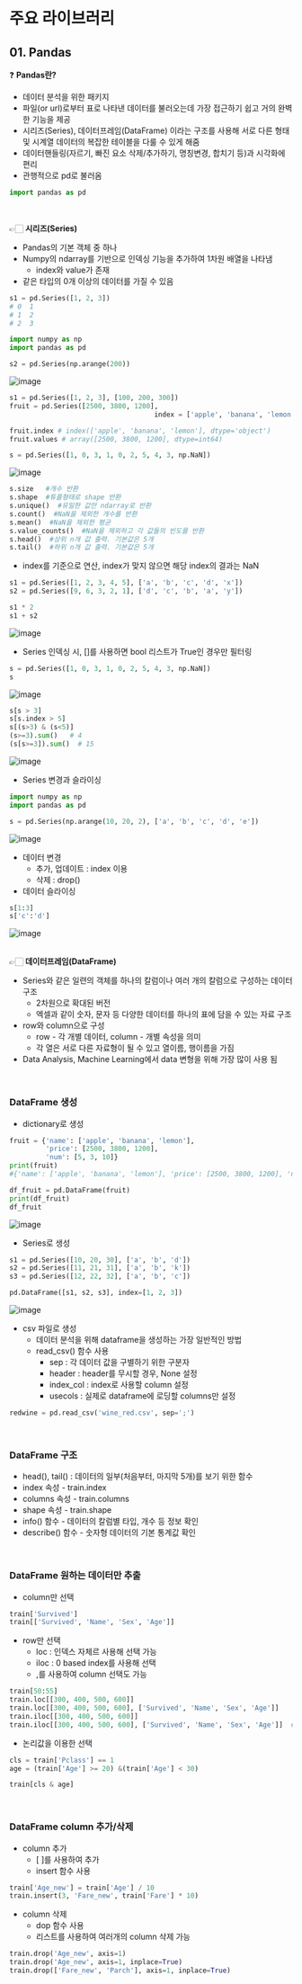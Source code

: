 # 주요 라이브러리

## 01. Pandas

❓ **Pandas란?**
- 데이터 분석을 위한 패키지
- 파일(or url)로부터 표로 나타낸 데이터를 불러오는데 가장 접근하기 쉽고 거의 완벽한 기능을 제공
- 시리즈(Series), 데이터프레임(DataFrame) 이라는 구조를 사용해 서로 다른 형태 및 시계열 데이터의 복잡한 테이블을 다룰 수 있게 해줌
- 데이터핸들링(자르기, 빠진 요소 삭제/추가하기, 명칭변경, 합치기 등)과 시각화에 편리
- 관행적으로 pd로 불러옴

```python
import pandas as pd
```
</br>

👉🏻 **시리즈(Series)**
- Pandas의 기본 객체 중 하나
- Numpy의 ndarray를 기반으로 인덱싱 기능을 추가하여 1차원 배열을 나타냄
    - index와 value가 존재
- 같은 타입의 0개 이상의 데이터를 가질 수 있음

```python
s1 = pd.Series([1, 2, 3])
# 0  1
# 1  2
# 2  3
```

```python
import numpy as np
import pandas as pd

s2 = pd.Series(np.arange(200))
```

![image](https://user-images.githubusercontent.com/56059126/179360772-4ace276f-18d6-410e-ac47-e18383a070a1.png)

```python
s1 = pd.Series([1, 2, 3], [100, 200, 300])
fruit = pd.Series([2500, 3800, 1200],
									index = ['apple', 'banana', 'lemon'])
```

```python
fruit.index # index(['apple', 'banana', 'lemon'], dtype='object')
fruit.values # array([2500, 3800, 1200], dtype=int64)
```

```python
s = pd.Series([1, 0, 3, 1, 0, 2, 5, 4, 3, np.NaN])
```

![image](https://user-images.githubusercontent.com/56059126/179360783-5b910442-41d1-405b-b5f4-3053d1f5247b.png)

```python
s.size   #개수 반환
s.shape  #튜플형태로 shape 반환
s.unique()  #유일한 값만 ndarray로 반환
s.count()  #NaN을 제외한 개수를 반환
s.mean()  #NaN을 제외한 평균
s.value_counts()  #NaN을 제외하고 각 값들의 빈도를 반환
s.head()  #상위 n개 값 출력. 기본값은 5개
s.tail()  #하위 n개 값 출력. 기본값은 5개
```

- index를 기준으로 연산, index가 맞지 않으면 해당 index의 결과는 NaN

```python
s1 = pd.Series([1, 2, 3, 4, 5], ['a', 'b', 'c', 'd', 'x'])
s2 = pd.Series([9, 6, 3, 2, 1], ['d', 'c', 'b', 'a', 'y'])

s1 * 2
s1 + s2
```

![image](https://user-images.githubusercontent.com/56059126/179360799-e18700e0-2647-4824-88f6-0da588e0c82b.png)

- Series 인덱싱 시, []를 사용하면 bool 리스트가 True인 경우만 필터링

```python
s = pd.Series([1, 0, 3, 1, 0, 2, 5, 4, 3, np.NaN])
s
```

![image](https://user-images.githubusercontent.com/56059126/179360817-c443e5d7-36f0-4514-b7f4-bb5a2106dfd3.png)

```python
s[s > 3]
s[s.index > 5]
s[(s>3) & (s<5)]
(s>=3).sum()   # 4
(s[s>=3]).sum()  # 15
```

![image](https://user-images.githubusercontent.com/56059126/179360856-94cff416-a8b5-4656-b00a-3194b71a1960.png)

- Series 변경과 슬라이싱

```python
import numpy as np
import pandas as pd

s = pd.Series(np.arange(10, 20, 2), ['a', 'b', 'c', 'd', 'e'])
```

![image](https://user-images.githubusercontent.com/56059126/179360867-1e9256d7-c890-4921-8c42-33d045b8c37a.png)

- 데이터 변경
    - 추가, 업데이트 : index 이용
    - 삭제 : drop()
- 데이터 슬라이싱

```python
s[1:3]
s['c':'d']
```

![image](https://user-images.githubusercontent.com/56059126/179360873-d61d8003-cad1-4c9f-947a-c4fa26b7b80d.png)
</br></br>

👉🏻 **데이터프레임(DataFrame)**
- Series와 같은 일련의 객체를 하나의 칼럼이나 여러 개의 칼럼으로 구성하는 데이터 구조
    - 2차원으로 확대된 버전
    - 엑셀과 같이 숫자, 문자 등 다양한 데이터를 하나의 표에 담을 수 있는 자료 구조
- row와 column으로 구성
    - row - 각 개별 데이터, column - 개별 속성을 의미
    - 각 열은 서로 다른 자료형이 될 수 있고 열이름, 행이름을 가짐
- Data Analysis, Machine Learning에서 data 변형을 위해 가장 많이 사용 됨
</br>

### DataFrame 생성

- dictionary로 생성

```python
fruit = {'name': ['apple', 'banana', 'lemon'],
         'price': [2500, 3800, 1200],
         'num': [5, 3, 10]}
print(fruit)
#{'name': ['apple', 'banana', 'lemon'], 'price': [2500, 3800, 1200], 'num': [5, 3, 10]}

df_fruit = pd.DataFrame(fruit)
print(df_fruit)
df_fruit
```

![image](https://user-images.githubusercontent.com/56059126/179360904-5543915c-cf51-4870-b8c1-100bd93fe7b7.png)

- Series로 생성

```python
s1 = pd.Series([10, 20, 30], ['a', 'b', 'd'])
s2 = pd.Series([11, 21, 31], ['a', 'b', 'k'])
s3 = pd.Series([12, 22, 32], ['a', 'b', 'c'])

pd.DataFrame([s1, s2, s3], index=[1, 2, 3])
```

![image](https://user-images.githubusercontent.com/56059126/179360909-59b96c1c-d83c-41a1-a010-2031bab53c9b.png)

- csv 파일로 생성
    - 데이터 분석을 위해 dataframe을 생성하는 가장 일반적인 방법
    - read_csv() 함수 사용
        - sep : 각 데이터 값을 구별하기 위한 구분자
        - header : header를 무시할 경우, None 설정
        - index_col : index로 사용할 column 설정
        - usecols : 실제로 dataframe에 로딩할 columns만 설정

```python
redwine = pd.read_csv('wine_red.csv', sep=';')
```
</br>

### DataFrame 구조

- head(), tail() : 데이터의 일부(처음부터, 마지막 5개)를 보기 위한 함수
- index 속성  - train.index
- columns 속성 - train.columns
- shape 속성 - train.shape
- info() 함수 - 데이터의 칼럼별 타입, 개수 등 정보 확인
- describe() 함수 - 숫자형 데이터의 기본 통계값 확인
</br>

### DataFrame 원하는 데이터만 추출

- column만 선택

```python
train['Survived']
train[['Survived', 'Name', 'Sex', 'Age']]
```

- row만 선택
    - loc : 인덱스 자체르 사용해 선택 가능
    - iloc : 0 based index를 사용해 선택
    - ,를 사용하여 column 선택도 가능

```python
train[50:55]
train.loc[[300, 400, 500, 600]]
train.loc[[300, 400, 500, 600], ['Survived', 'Name', 'Sex', 'Age']]
train.iloc[[300, 400, 500, 600]]
train.iloc[[300, 400, 500, 600], ['Survived', 'Name', 'Sex', 'Age']]  #문자가 들어갈 수 없음.
```

- 논리값을 이용한 선택

```python
cls = train['Pclass'] == 1
age = (train['Age'] >= 20) &(train['Age'] < 30)

train[cls & age]
```
</br>

### DataFrame column 추가/삭제

- column 추가
    - [ ]를 사용하여 추가
    - insert 함수 사용

```python
train['Age_new'] = train['Age'] / 10
train.insert(3, 'Fare_new', train['Fare'] * 10)
```

- column 삭제
    - dop 함수 사용
    - 리스트를 사용하여 여러개의 column 삭제 가능

```python
train.drop('Age_new', axis=1)
train.drop('Age_new', axis=1, inplace=True)
train.drop(['Fare_new', 'Parch'], axis=1, inplace=True)
```
